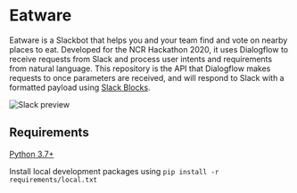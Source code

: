 # Eatware

Eatware is a Slackbot that helps you and your team find and vote on nearby places to eat.
Developed for the NCR Hackathon 2020, it uses Dialogflow to receive requests from Slack and process user intents and requirements from natural language.
This repository is the API that Dialogflow makes requests to once parameters are received, and will respond to Slack with a formatted payload using [Slack Blocks](https://api.slack.com/block-kit).

![Slack preview](https://i.imgur.com/BGJhKT2.jpg)

## Requirements

[Python 3.7+](https://www.python.org/downloads/)

Install local development packages using `pip install -r requirements/local.txt`
